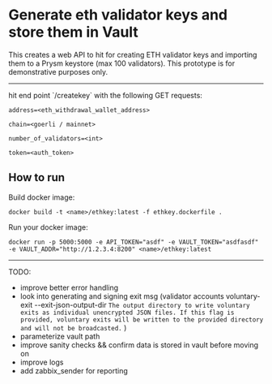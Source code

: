 # Generate eth validator keys and store them in Vault

This creates a web API to hit for creating ETH validator keys and importing them to a Prysm keystore (max 100 validators). This prototype is for demonstrative purposes only.

<hr>
hit end point `/createkey` with the following GET requests:

`address=<eth_withdrawal_wallet_address>`

`chain=<goerli / mainnet>`

`number_of_validators=<int>`

`token=<auth_token>`

## How to run

Build docker image:

`docker build -t <name>/ethkey:latest -f ethkey.dockerfile .`

Run your docker image:

`docker run -p 5000:5000 -e API_TOKEN="asdf" -e VAULT_TOKEN="asdfasdf" -e VAULT_ADDR="http://1.2.3.4:8200" <name>/ethkey:latest`

<hr>

TODO:
- improve better error handling
- look into generating and signing exit msg (validator accounts voluntary-exit --exit-json-output-dir `The output directory to write voluntary exits as individual unencrypted JSON files. If this flag is provided, voluntary exits will be written to the provided directory and will not be broadcasted.` )
- parameterize vault path
- improve sanity checks && confirm data is stored in vault before moving on
- improve logs
- add zabbix_sender for reporting
